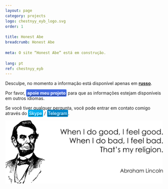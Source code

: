 ```yaml
---
layout: page
category: projects
logo: chestnyy_eyb_logo.svg
order: 1

title: Honest Abe
breadcrumb: Honest Abe

meta: O site “Honest Abe” está em construção.

lang: pt
ref: chestnyy_eyb
---
```


Desculpe, no momento a informação está disponível apenas em **<a href="https://lincolnvirus.com/projects/ru/chestnyy_eyb/website.html" target="_blank">russo</a>**.

Por favor, **<a href="https://www.paypal.com/cgi-bin/webscr?cmd=_s-xclick&hosted_button_id=T3KLFW2TE8SJC&source=url" target="_blank"><span style="background-color:#4169E1; color:white; padding:3px; border-radius: 3px">apoie&nbsp;meu&nbsp;projeto</span></a>** para que as informações estejam disponíveis em outros idiomas.

Se você tiver qualquer pergunta, você pode entrar em contato comigo através do <a href="skype:chutkoy89?call" target="_blank"><span style="background-color:#00aff0; color:white; padding:3px; border-radius: 3px">Skype</span></a> / <a href="https://t.me/chutkoy" target="_blank"><span style="background-color:#0088cc; color:white; padding:3px; border-radius: 3px">Telegram</span></a>.

<a data-fancybox="gallery" href="/img/about_the_virus/Lincoln.png"><img src="/img/about_the_virus/Lincoln.png" alt=""></a>
